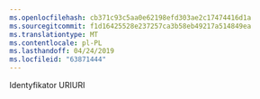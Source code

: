 ```yaml
---
ms.openlocfilehash: cb371c93c5aa0e62198efd303ae2c17474416d1a
ms.sourcegitcommit: f1d16425528e237257ca3b58eb49217a514849ea
ms.translationtype: MT
ms.contentlocale: pl-PL
ms.lasthandoff: 04/24/2019
ms.locfileid: "63871444"
---
```

<span data-ttu-id="7daf9-101">Identyfikator URI</span><span class="sxs-lookup"><span data-stu-id="7daf9-101">URI</span></span>